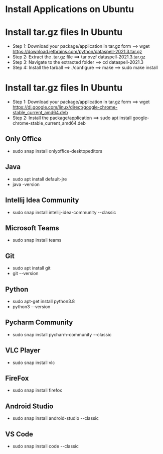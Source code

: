 # Install Applications on Ubuntu

# Install tar.gz files In Ubuntu
* Step 1: Download your package/application in tar.gz form ==> wget https://download.jetbrains.com/python/dataspell-2021.3.tar.gz
* Step 2: Extract the .tar.gz file ==> tar xvzf dataspell-2021.3.tar.gz
* Step 3: Navigate to the extracted folder ==> cd dataspell-2021.3
* Step 4: Install the tarball ==> ./configure ==> make ==> sudo make install

# Install tar.gz files In Ubuntu
* Step 1: Download your package/application in tar.gz form ==> wget https://dl.google.com/linux/direct/google-chrome-stable_current_amd64.deb
* Step 2: Install the package/application ==> sudo apt install google-chrome-stable_current_amd64.deb

## Only Office
* sudo snap install onlyoffice-desktopeditors

## Java
* sudo apt install default-jre
* java -version

## Intellij Idea Community
* sudo snap install intellij-idea-community --classic

## Microsoft Teams
* sudo snap install teams

## Git
* sudo apt install git
* git --version

## Python
* sudo apt-get install python3.8
* python3 --version

## Pycharm Community
* sudo snap install pycharm-community --classic

## VLC Player
* sudo snap install vlc

## FireFox
* sudo snap install firefox

## Android Studio
* sudo snap install android-studio --classic

## VS Code
* sudo snap install code --classic

